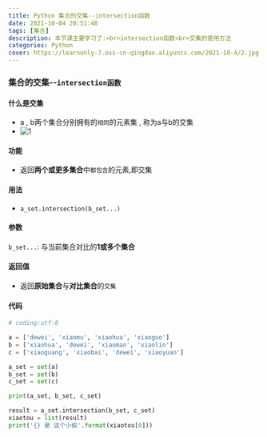 ```yaml
---
title: Python 集合的交集--intersection函数
date: 2021-10-04 20:51:48
tags: [集合]
description: 本节课主要学习了:<br>intersection函数<br>交集的使用方法
categories: Python
cover: https://learnonly-7.oss-cn-qingdao.aliyuncs.com/2021-10-4/2.jpg
---
```


### 集合的交集--`intersection函数`

#### 什么是交集

- a , b两个集合分别拥有的`相同`的元素集 , 称为a与b的交集
- ![1](https://learnonly-7.oss-cn-qingdao.aliyuncs.com/2021-10-4/1.png)

#### 功能

- 返回**两个或更多集合**中`都包含`的元素,即交集

#### 用法

- `a_set.intersection(b_set...)`

#### 参数

`b_set...`:  与当前集合对比的**1或多个集合**

#### 返回值

- 返回**原始集合**与**对比集合**的`交集`

#### 代码

```python
# coding:utf-8

a = ['dewei', 'xiaomu', 'xiaohua', 'xiaoguo']
b = ['xiaohua', 'dewei', 'xiaoman', 'xiaolin']
c = ['xiaoguang', 'xiaobai', 'dewei', 'xiaoyuan']

a_set = set(a)
b_set = set(b)
c_set = set(c)

print(a_set, b_set, c_set)

result = a_set.intersection(b_set, c_set)
xiaotou = list(result)
print('{} 是 这个小偷'.format(xiaotou[0]))

```

